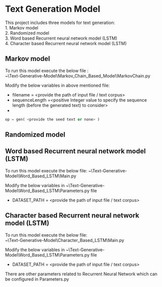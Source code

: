 # Text Generation Model

This project includes three models for text generation:  
	1. Markov model  
	2. Randomized model  
	3. Word based Recurrent neural network model (LSTM)  
	4. Character based Recurrent neural network model (LSTM)

## Markov model
To run this model execute the below file :  
~\Text-Generative-Model\Markov_Chain_Based_Model\MarkovChain.py    

Modify the below variables in above mentioned file:  
* filename = <provide the path of input file / text corpus>  
* sequenceLength =<positive Integer value to specify the sequence length (before the generated text) to consider>  
* 
```python
op = gen( <provide the seed text or none> )  
```

## Randomized model


## Word based Recurrent neural network model (LSTM)
To run this model execute the below file:
~\Text-Generative-Model\Word_Based_LSTM\Main.py

Modify the below variables in ~\Text-Generative-Model\Word_Based_LSTM\Parameters.py file
* DATASET_PATH = <provide the path of input file / text corpus>

## Character based Recurrent neural network model (LSTM)  
To run this model execute the below file:  
~\Text-Generative-Model\Character_Based_LSTM\Main.py  

Modify the below variables in ~\Text-Generative-Model\Word_Based_LSTM\Parameters.py file  
* DATASET_PATH = <provide the path of input file / text corpus>  

There are other parameters related to Recurrent Neural Network which can be configured in Parameters.py




